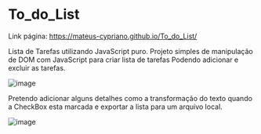 # To_do_List
Link página:
https://mateus-cypriano.github.io/To_do_List/

Lista de Tarefas utilizando JavaScript puro. 
Projeto simples de manipulação de DOM com JavaScript para criar lista de tarefas
Podendo adicionar e excluir as tarefas. 

![image](https://github.com/user-attachments/assets/b4e9b35c-bbb0-4c0a-8258-e6312b5310b2)

Pretendo adicionar alguns detalhes como a transformação do texto quando a CheckBox esta marcada e exportar a lista para um arquivo local. 


![image](https://github.com/user-attachments/assets/5eeb6806-e0da-48f1-a703-63bccf8bae10)

